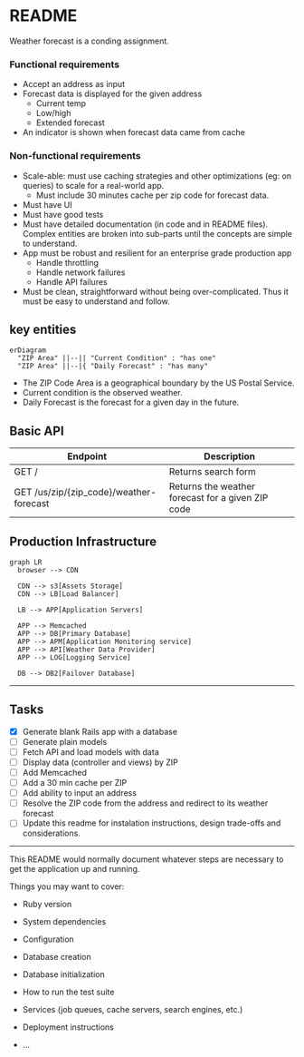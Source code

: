 # README

Weather forecast is a conding assignment.

### Functional requirements

- Accept an address as input
- Forecast data is displayed for the given address
  - Current temp
  - Low/high
  - Extended forecast
- An indicator is shown when forecast data came from cache

### Non-functional requirements

- Scale-able: must use caching strategies and other optimizations (eg: on queries) to scale for a real-world app.
  - Must include 30 minutes cache per zip code for forecast data.
- Must have UI
- Must have good tests
- Must have detailed documentation (in code and in README files). Complex entities are broken into sub-parts until the concepts are simple to understand.
- App must be robust and resilient for an enterprise grade production app
  - Handle throttling
  - Handle network failures
  - Handle API failures
- Must be clean, straightforward without being over-complicated. Thus it must be easy to understand and follow.

## key entities

```mermaid
erDiagram
  "ZIP Area" ||--|| "Current Condition" : "has one"
  "ZIP Area" ||--|{ "Daily Forecast" : "has many"
```

- The ZIP Code Area is a geographical boundary by the US Postal Service.
- Current condition is the observed weather.
- Daily Forecast is the forecast for a given day in the future.

## Basic API

| Endpoint                                | Description                                       |
| --------------------------------------- | ------------------------------------------------- |
| GET /                                   | Returns search form                               |
| GET /us/zip/{zip_code}/weather-forecast | Returns the weather forecast for a given ZIP code |

## Production Infrastructure

```mermaid
graph LR
  browser --> CDN

  CDN --> s3[Assets Storage]
  CDN --> LB[Load Balancer]

  LB --> APP[Application Servers]

  APP --> Memcached
  APP --> DB[Primary Database]
  APP --> APM[Application Monitoring service]
  APP --> API[Weather Data Provider]
  APP --> LOG[Logging Service]

  DB --> DB2[Failover Database]
```

---

## Tasks

- [x] Generate blank Rails app with a database
- [ ] Generate plain models
- [ ] Fetch API and load models with data
- [ ] Display data (controller and views) by ZIP
- [ ] Add Memcached
- [ ] Add a 30 min cache per ZIP
- [ ] Add ability to input an address
- [ ] Resolve the ZIP code from the address and redirect to its weather forecast
- [ ] Update this readme for instalation instructions, design trade-offs and considerations.

---

This README would normally document whatever steps are necessary to get the
application up and running.

Things you may want to cover:

- Ruby version

- System dependencies

- Configuration

- Database creation

- Database initialization

- How to run the test suite

- Services (job queues, cache servers, search engines, etc.)

- Deployment instructions

- ...
